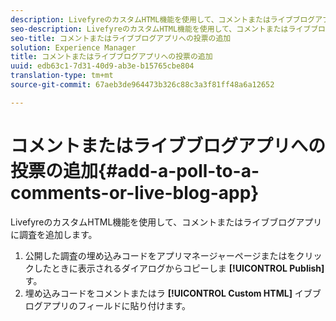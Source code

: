 ```yaml
---
description: LivefyreのカスタムHTML機能を使用して、コメントまたはライブブログアプリに調査を追加します。
seo-description: LivefyreのカスタムHTML機能を使用して、コメントまたはライブブログアプリに調査を追加します。
seo-title: コメントまたはライブブログアプリへの投票の追加
solution: Experience Manager
title: コメントまたはライブブログアプリへの投票の追加
uuid: edb63c1-7d31-40d9-ab3e-b15765cbe804
translation-type: tm+mt
source-git-commit: 67aeb3de964473b326c88c3a3f81ff48a6a12652

---
```



# コメントまたはライブブログアプリへの投票の追加{#add-a-poll-to-a-comments-or-live-blog-app}

LivefyreのカスタムHTML機能を使用して、コメントまたはライブブログアプリに調査を追加します。

1. 公開した調査の埋め込みコードをアプリマネージャーページまたはをクリックしたときに表示されるダイアログからコピーしま **[!UICONTROL Publish]**&#x200B;す。
1. 埋め込みコードをコメントまたはラ **[!UICONTROL Custom HTML]** イブブログアプリのフィールドに貼り付けます。
